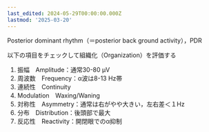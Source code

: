 ```yaml
---
last_edited: 2024-05-29T00:00:00.000Z
lastmod: '2025-03-20'
---
```





Posterior dominant rhythm（＝posterior back ground activity），PDR

以下の項目をチェックして組織化（Organization）を評価する

1. 振幅　Amplitude：通常30-80 μV
2. 周波数　Frequency：α波は8-13 Hz帯
3. 連続性　Continuity
4. Modulation　Waxing/Waning
5. 対称性　Asymmetry：通常は右がやや大きい，左右差＜１Hz
6. 分布　Distribution：後頭部で最大
7. 反応性　Reactivity：開閉眼でのα抑制

